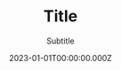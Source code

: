 ---
title: Title
subtitle: Subtitle
description: Lorem ipsum dolor sit amet, consectetur adipiscing elit, sed do eiusmod tempor incididunt ut labore et dolore magna aliqua. Ut enim ad minim veniam, quis nostrud exercitation ullamco laboris nisi ut aliquip ex ea commodo consequat.
image: project-desktop-sample.webp
featured: false
visibility: hidden
tags: []

date: 2023-01-01T00:00:00.000Z

live: https://example.com
github: https://github.com/username/repo
sandbox: https://codesandbox.io/s/username/repo

credits: []
---